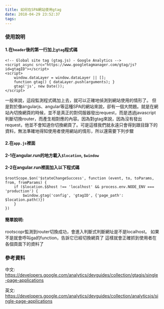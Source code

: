 ```yaml
---
title: 如何在SPA網站使用gtag
date: 2018-04-29 23:52:37
tags:
---
```



### 使用說明
#### 1.在`header`後的第一行加上`gtag`程式碼

```
<!-- Global site tag (gtag.js) - Google Analytics -->
<script async src="https://www.googletagmanager.com/gtag/js?id=gtagID"></script>
<script>
    window.dataLayer = window.dataLayer || [];
    function gtag() { dataLayer.push(arguments); }
    gtag('js', new Date());
</script>
```

一般來說，這段監測程式碼加上去，就可以正確地偵測到網站使用的情形了。
但是對於像angularjs、angular等這種SPA的網站來說，卻有一個大問題。就是在網站內切換網頁的時候，並不是真正的對伺服器發出request，而是透過javascript判斷切換router，而產生相對應的內容。因為對gtag來說，因為沒有發出request，他並不會知道你切換網頁了。可是這樣我們就永遠只會得到跟目錄下的資料，無法準確地得知使用者使用網站的情形，所以還需要下列步驟

#### 2.在`app.js`裡面

#### 2-1在angular.run的地方載入`$location`, `$window`

#### 2-2在angular.run裡面加入以下程式碼

```
$rootScope.$on('$stateChangeSuccess', function (event, to, toParams, from, fromParams) {
    if ($location.$$host !== 'localhost' && process.env.NODE_ENV === 'production') {
        $window.gtag('config', 'gtagID', {'page_path': $location.path()})
    }
})
```
#### 簡單說明:
rootscopr監測到router切換成功，會進入判斷式判斷網址是不是localhost。
如果不是就會呼叫ga的function，告訴它已經切換網頁了
這樣就會正確抓到使用者在各個頁面下的資料了

### 參考資料
中文:
https://developers.google.com/analytics/devguides/collection/gtagjs/single-page-applications

英文:
https://developers.google.com/analytics/devguides/collection/analyticsjs/single-page-applications